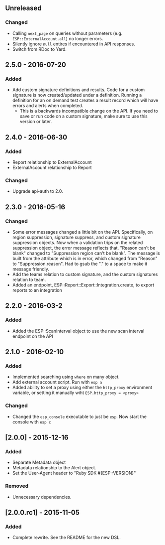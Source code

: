## Unreleased
### Changed
- Calling `next_page` on queries without parameters (e.g. `ESP::ExternalAccount.all`) no longer errors.
- Silently ignore `null` entires if encountered in API responses.
- Switch from RDoc to Yard.

## 2.5.0 - 2016-07-20
### Added
- Add custom signature definitions and results. Code for a custom signature is now created/updated under a definition. Running a definition for an on demand test creates a result record which will have errors and alerts when completed.
  - This is a backwards incompatible change on the API. If you need to save or run code on a custom signature, make sure to use this version or later.

## 2.4.0 - 2016-06-30
### Added
- Report relationship to ExternalAccount
- ExternalAccount relationship to Report
### Changed
- Upgrade api-auth to 2.0.

## 2.3.0 - 2016-05-16
### Changed
- Some error messages changed a little bit on the API.  Specifically, on region suppression, signature suppress, and custom signature suppression objects.  Now when a validation trips on the related suppression object, the error message reflects that.  "Reason can't be blank" changed to "Suppression region can't be blank".  The message is built from the attribute which is in error, which changed from "Reason" to "Suppression.reason".  Had to gsub the "." to a space to make it message friendly.
- Add the teams relation to custom signature, and the custom signatures relation to team.
- Added an endpoint, ESP::Report::Export::Integration.create, to export reports to an integration

## 2.2.0 - 2016-03-2
### Added
- Added the ESP::ScanInterval object to use the new scan interval endpoint on the API

## 2.1.0 - 2016-02-10
### Added
- Implemented searching using `where` on many object.
- Add external account script.  Run with `esp a`
- Added ability to set a proxy using either the `http_proxy` environment variable, or setting it manually wiht `ESP.http_proxy = <proxy>`

### Changed
- Changed the `esp_console` executable to just be `esp`.  Now start the console with `esp c`

## [2.0.0] - 2015-12-16
### Added
- Separate Metadata object
- Metadata relationship to the Alert object.
- Set the User-Agent header to "Ruby SDK #{ESP::VERSION}"

### Removed
- Unnecessary dependencies.

## [2.0.0.rc1] - 2015-11-05
### Added
- Complete rewrite. See the README for the new DSL.
